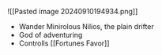 ![[Pasted image 20240910194934.png]]
* Wander Minirolous Nilios, the plain drifter
* God of adventuring
* Controlls [[Fortunes Favor]]
